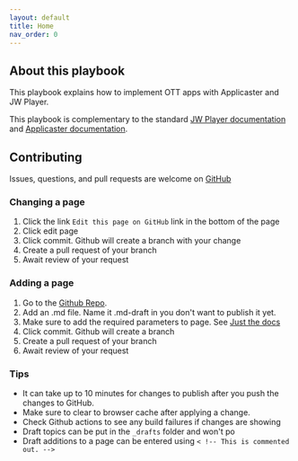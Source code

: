 ```yaml
---
layout: default
title: Home
nav_order: 0
---
```

## About this playbook
This playbook explains how to implement OTT apps with Applicaster and JW Player.

This playbook is complementary to the standard [JW Player documentation](https://marcovandeveen.github.io/jwp-applicaster-docs/reference/jw-docs.html) and [Applicaster documentation](https://marcovandeveen.github.io/jwp-applicaster-docs/reference/applicaster-docs.html).

## Contributing
Issues, questions, and pull requests are welcome on [GitHub](https://github.com/marcovandeveen/jwp-applicaster-docs)

### Changing a page
1. Click the link `Edit this page on GitHub` link in the bottom of the page
1. Click edit page 
1. Click commit. Github will create a branch with your change
1. Create a pull request of your branch
1. Await review of your request

### Adding a page
1. Go to the [Github Repo](https://github.com/marcovandeveen/jwp-applicaster-docs).
1. Add an .md file. Name it .md-draft in you don't want to publish it yet. 
1. Make sure to add the required parameters to page. See [Just the docs](https://just-the-docs.github.io/just-the-docs/docs/navigation-structure/)
1. Click commit. Github will create a branch 
1. Create a pull request of your branch
1. Await review of your request

### Tips
- It can take up to 10 minutes for changes to publish after you push the changes to GitHub. 
- Make sure to clear to browser cache after applying a change.
- Check Github actions to see any build failures if changes are showing
- Draft topics can be put in the `_drafts` folder and won't po
- Draft additions to a page can be entered using `< !-- This is commented out. -->`
